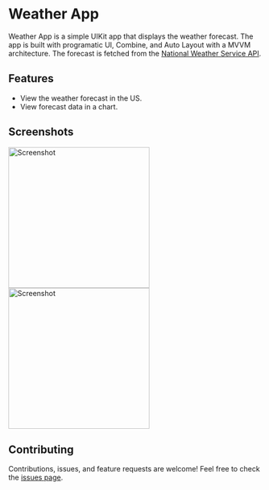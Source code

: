 # Weather App

Weather App is a simple UIKit app that displays the weather forecast. The app is built with programatic UI, Combine, and Auto Layout with a MVVM architecture. The forecast is fetched from the [National Weather Service API](https://www.weather.gov/documentation/services-web-api). 

## Features

- View the weather forecast in the US.
- View forecast data in a chart.


## Screenshots

<p>
    <img alt="Screenshot" src="https://user-images.githubusercontent.com/34488374/159838639-52c4cb9c-d9a1-49ee-b3b9-4af2a628352a.png" width="280"/>
    <img alt="Screenshot" src="https://user-images.githubusercontent.com/34488374/159838637-03607b1b-83ad-4e6f-b8ea-14ac0acbd333.png" width="280"/>
</p>



## Contributing

Contributions, issues, and feature requests are welcome! Feel free to check the [issues page](https://github.com/iberatkaya/weather-uikit/issues).
